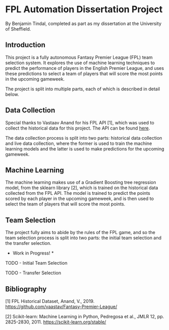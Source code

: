 # FPL Automation Dissertation Project

By Benjamin Tindal, completed as part as my dissertation at the University of Sheffield.

## Introduction

This project is a fully autonomous Fantasy Premier League (FPL) team selection system. It explores the use of machine learning techniques to predict the performance of players in the English Premier League, and uses these predictions to select a team of players that will score the most points in the upcoming gameweek.

The project is split into multiple parts, each of which is described in detail below.

## Data Collection

Special thanks to Vastaav Anand for his FPL API [1], which was used to collect the historical data for this project. The API can be found <a href="https://github.com/vaastav/Fantasy-Premier-League">here</a>.

The data collection process is split into two parts: historical data collection and live data collection, where the former is used to train the machine learning models and the latter is used to make predictions for the upcoming gameweek.

## Machine Learning

The machine learning makes use of a Gradient Boosting tree regression model, from the sklearn library [2], which is trained on the historical data collected from the FPL API. The model is trained to predict the points scored by each player in the upcoming gameweek, and is then used to select the team of players that will score the most points.

## Team Selection

The project fully aims to abide by the rules of the FPL game, and so the team selection process is split into two parts: the initial team selection and the transfer selection.

* Work in Progress! *

TODO - Initial Team Selection

TODO - Transfer Selection

## Bibliography
[1] FPL Historical Dataset, Anand, V., 2019. https://github.com/vaastav/Fantasy-Premier-League/

[2] Scikit-learn: Machine Learning in Python, Pedregosa et al., JMLR 12, pp. 2825-2830, 2011. https://scikit-learn.org/stable/
